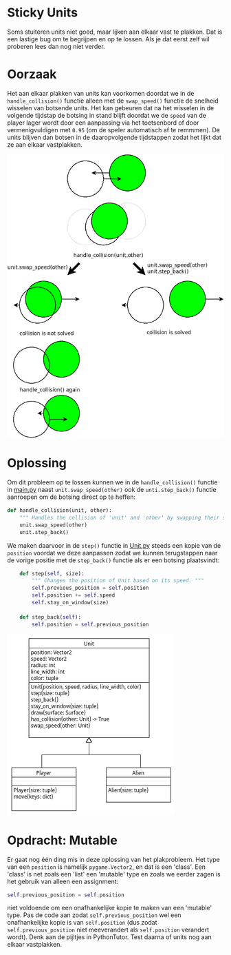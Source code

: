 # Sticky Units

Soms stuiteren units niet goed, maar lijken aan elkaar vast te
plakken. Dat is een lastige bug om te begrijpen en op te lossen. Als
je dat eerst zelf wil proberen lees dan nog niet verder.

# Oorzaak 

Het aan elkaar plakken van units kan voorkomen doordat we in de
`handle_collision()` functie alleen met de `swap_speed()` functie de
snelheid wisselen van botsende units. Het kan gebeuren dat na het
wisselen in de volgende tijdstap de botsing in stand blijft doordat we
de `speed` van de player lager wordt door een aanpassing via het
toetsenbord of door vermenigvuldigen met `0.95` (om de speler
automatisch af te remmmen). De units blijven dan botsen in de
daaropvolgende tijdstappen zodat het lijkt dat ze aan elkaar
vastplakken.

![sticky_units_figure.png](sticky_units_figure.png)

# Oplossing

Om dit probleem op te lossen kunnen we in de `handle_collision()`
functie in [main.py](main.py) naast `unit.swap_speed(other)` ook de
`unti.step_back()` functie aanroepen om de botsing direct op te
heffen:

```python
def handle_collision(unit, other):
    """ Handles the collision of 'unit' and 'other' by swapping their speed. """ 
    unit.swap_speed(other)
    unit.step_back()
```

We maken daarvoor in de `step()` functie in [Unit.py](Unit.py) steeds
een kopie van de `position` voordat we deze aanpassen zodat we kunnen
terugstappen naar de vorige positie met de `step_back()` functie als
er een botsing plaatsvindt:

```python
    def step(self, size):
        """ Changes the position of Unit based on its speed. """
        self.previous_position = self.position
        self.position += self.speed
        self.stay_on_window(size)

    def step_back(self):
        self.position = self.previous_position
```

![sticky_units.png](sticky_units.png)

# Opdracht: Mutable

Er gaat nog één ding mis in deze oplossing van het plakprobleem. Het
type van een `position` is namelijk `pygame.Vector2`, en dat is een
'class'. Een 'class' is net zoals een 'list' een 'mutable'
type en zoals we eerder zagen is het gebruik van alleen een assignment:

```python
self.previous_position = self.position
```

niet voldoende om een onafhankelijke kopie te maken van een 'mutable'
type. Pas de code aan zodat `self.previous_position` wel een
onafhankelijke kopie is van `self.position` (dus zodat
`self.previous_position` niet meeverandert als `self.position`
verandert wordt). Denk aan de pijltjes in PythonTutor. Test daarna of
units nog aan elkaar vastplakken.
